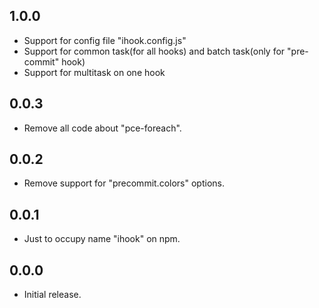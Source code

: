 ## 1.0.0
- Support for config file "ihook.config.js"
- Support for common task(for all hooks) and batch task(only for "pre-commit" hook)
- Support for multitask on one hook

## 0.0.3
- Remove all code about "pce-foreach".

## 0.0.2
- Remove support for "precommit.colors" options.

## 0.0.1
- Just to occupy name "ihook" on npm.

## 0.0.0
- Initial release.
